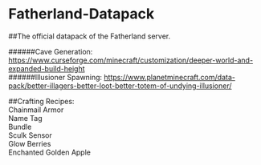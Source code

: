 # Fatherland-Datapack
##The official datapack of the Fatherland server.

######Cave Generation: https://www.curseforge.com/minecraft/customization/deeper-world-and-expanded-build-height<br />
######Illusioner Spawning: https://www.planetminecraft.com/data-pack/better-illagers-better-loot-better-totem-of-undying-illusioner/

##Crafting Recipes:<br />
Chainmail Armor<br />
Name Tag<br />
Bundle<br />
Sculk Sensor<br />
Glow Berries<br />
Enchanted Golden Apple
